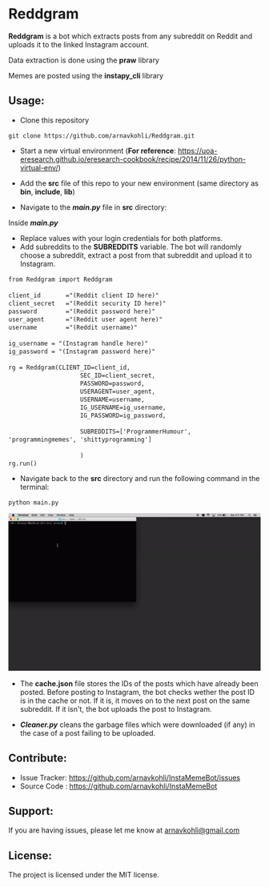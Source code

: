 # Reddgram

**Reddgram** is a bot which extracts posts from any subreddit on Reddit and uploads it to the linked Instagram account.

Data extraction is done using the **praw** library

Memes are posted using the **instapy_cli** library

Usage:
------
* Clone this repository
```
git clone https://github.com/arnavkohli/Reddgram.git
```
* Start a new virtual environment (__For reference__: https://uoa-eresearch.github.io/eresearch-cookbook/recipe/2014/11/26/python-virtual-env/)

* Add the **src** file of this repo to your new environment (same directory as **bin**, **include**, **lib**)

* Navigate to the **_main.py_** file in **src** directory:

Inside **_main.py_**

* Replace values with your login credentials for both platforms.
* Add subreddits to the **SUBREDDITS** variable. The bot will randomly choose a subreddit, extract a post from that subreddit and upload it to Instagram.

```
from Reddgram import Reddgram

client_id       ="(Reddit client ID here)"
client_secret   ="(Reddit security ID here)"
password        ="(Reddit password here)"
user_agent      ="(Reddit user agent here)"
username        ="(Reddit username)"

ig_username = "(Instagram handle here)"
ig_password = "(Instagram password here)"

rg = Reddgram(CLIENT_ID=client_id,
                    SEC_ID=client_secret,
                    PASSWORD=password,
                    USERAGENT=user_agent,
                    USERNAME=username,
                    IG_USERNAME=ig_username,
                    IG_PASSWORD=ig_password,

                    SUBREDDITS=['ProgrammerHumour', 'programmingmemes', 'shittyprogramming']

                    )
rg.run()
```
* Navigate back to the **src** directory and run the following command in the terminal:

```    
python main.py
```

![](reddgram.gif)

* The **cache.json** file stores the IDs of the posts which have already been posted. Before posting to Instagram, the bot checks wether the post ID is in the cache or not. If it is, it moves on to the next post on the same subreddit. If it isn't, the bot uploads the post to Instagram.

* **_Cleaner.py_** cleans the garbage files which were downloaded (if any) in the case of a post failing to be uploaded.

Contribute:
----------

- Issue Tracker: https://github.com/arnavkohli/InstaMemeBot/issues
- Source Code  : https://github.com/arnavkohli/InstaMemeBot

Support:
-------

If you are having issues, please let me know at arnavkohli@gmail.com

License:
-------

The project is licensed under the MIT license.


